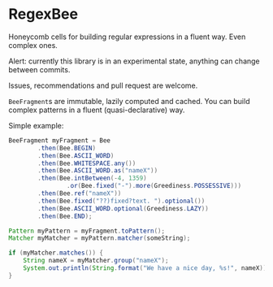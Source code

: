 # RegexBee

Honeycomb cells for building regular expressions in a fluent way.
Even complex ones.

Alert: currently this library is in an experimental state,
anything can change between commits.

Issues, recommendations and pull request are welcome.

`BeeFragment`s are immutable, lazily computed and cached.
You can build complex patterns in a fluent (quasi-declarative) way.

Simple example:

```java
BeeFragment myFragment = Bee
        .then(Bee.BEGIN)
        .then(Bee.ASCII_WORD)
        .then(Bee.WHITESPACE.any())
        .then(Bee.ASCII_WORD.as("nameX"))
        .then(Bee.intBetween(-4, 1359)
                .or(Bee.fixed("-").more(Greediness.POSSESSIVE)))
        .then(Bee.ref("nameX"))
        .then(Bee.fixed("??)fixed?text. ").optional())
        .then(Bee.ASCII_WORD.optional(Greediness.LAZY))
        .then(Bee.END);

Pattern myPattern = myFragment.toPattern();
Matcher myMatcher = myPattern.matcher(someString);

if (myMatcher.matches()) {
    String nameX = myMatcher.group("nameX");
    System.out.println(String.format("We have a nice day, %s!", nameX));
}
```